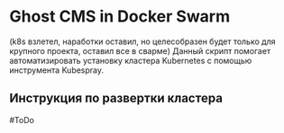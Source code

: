 # Ghost CMS in Docker Swarm 
(k8s взлетел, наработки оставил, но целесобразен будет только для крупного проекта, оставил все в сварме)
Данный скрипт помогает автоматизировать установку кластера Kubernetes с помощью инструмента Kubespray.

## Инструкция по развертки кластера

#ToDo
